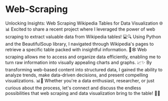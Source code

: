 # Web-Scraping
Unlocking Insights: Web Scraping Wikipedia Tables for Data Visualization 🌐📊
Excited to share a recent project where I leveraged the power of web scraping to extract valuable data from Wikipedia tables! 💻🔍
Using Python and the BeautifulSoup library, I navigated through Wikipedia's pages to retrieve a specific table packed with insightful information. 🐍🕸️ Web scraping allows me to access and organize data efficiently, enabling me to turn raw information into visually appealing charts and graphs. 📈✨
By transforming web-based content into structured data, I gained the ability to analyze trends, make data-driven decisions, and present compelling visualizations. 📊🧐 Whether you're a data enthusiast, researcher, or just curious about the process, let's connect and discuss the endless possibilities that web scraping and data visualization bring to the table! 🚀🌐 

